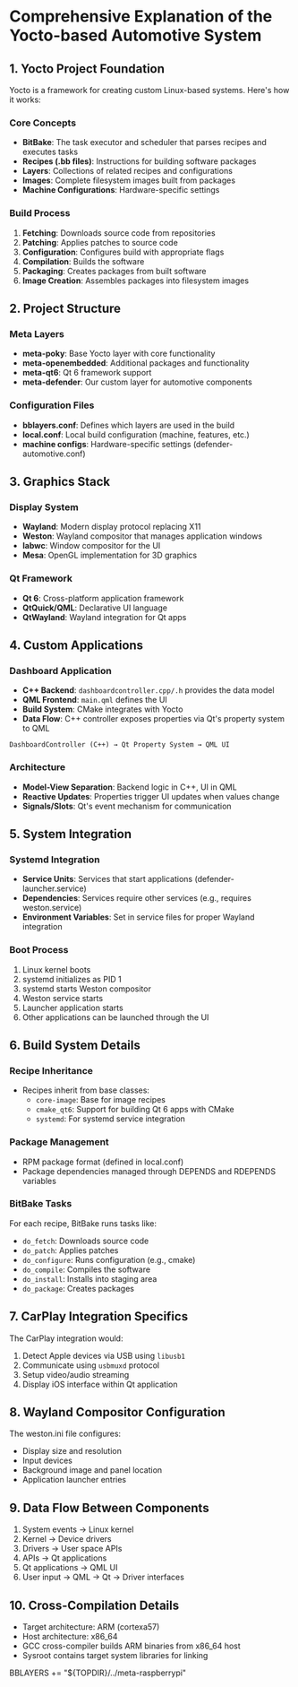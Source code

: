 # Comprehensive Explanation of the Yocto-based Automotive System

## 1. Yocto Project Foundation

Yocto is a framework for creating custom Linux-based systems. Here's how it works:

### Core Concepts
- **BitBake**: The task executor and scheduler that parses recipes and executes tasks
- **Recipes (.bb files)**: Instructions for building software packages
- **Layers**: Collections of related recipes and configurations
- **Images**: Complete filesystem images built from packages
- **Machine Configurations**: Hardware-specific settings

### Build Process
1. **Fetching**: Downloads source code from repositories
2. **Patching**: Applies patches to source code
3. **Configuration**: Configures build with appropriate flags
4. **Compilation**: Builds the software
5. **Packaging**: Creates packages from built software
6. **Image Creation**: Assembles packages into filesystem images

## 2. Project Structure

### Meta Layers
- **meta-poky**: Base Yocto layer with core functionality
- **meta-openembedded**: Additional packages and functionality
- **meta-qt6**: Qt 6 framework support
- **meta-defender**: Our custom layer for automotive components

### Configuration Files
- **bblayers.conf**: Defines which layers are used in the build
- **local.conf**: Local build configuration (machine, features, etc.)
- **machine configs**: Hardware-specific settings (defender-automotive.conf)

## 3. Graphics Stack

### Display System
- **Wayland**: Modern display protocol replacing X11
- **Weston**: Wayland compositor that manages application windows
- **labwc**: Window compositor for the UI
- **Mesa**: OpenGL implementation for 3D graphics

### Qt Framework
- **Qt 6**: Cross-platform application framework
- **QtQuick/QML**: Declarative UI language
- **QtWayland**: Wayland integration for Qt apps

## 4. Custom Applications

### Dashboard Application
- **C++ Backend**: `dashboardcontroller.cpp/.h` provides the data model
- **QML Frontend**: `main.qml` defines the UI
- **Build System**: CMake integrates with Yocto
- **Data Flow**: C++ controller exposes properties via Qt's property system to QML

```
DashboardController (C++) → Qt Property System → QML UI
```

### Architecture
- **Model-View Separation**: Backend logic in C++, UI in QML
- **Reactive Updates**: Properties trigger UI updates when values change
- **Signals/Slots**: Qt's event mechanism for communication

## 5. System Integration

### Systemd Integration
- **Service Units**: Services that start applications (defender-launcher.service)
- **Dependencies**: Services require other services (e.g., requires weston.service)
- **Environment Variables**: Set in service files for proper Wayland integration

### Boot Process
1. Linux kernel boots
2. systemd initializes as PID 1
3. systemd starts Weston compositor
4. Weston service starts
5. Launcher application starts
6. Other applications can be launched through the UI

## 6. Build System Details

### Recipe Inheritance
- Recipes inherit from base classes:
  - `core-image`: Base for image recipes
  - `cmake_qt6`: Support for building Qt 6 apps with CMake
  - `systemd`: For systemd service integration

### Package Management
- RPM package format (defined in local.conf)
- Package dependencies managed through DEPENDS and RDEPENDS variables

### BitBake Tasks
For each recipe, BitBake runs tasks like:
- `do_fetch`: Downloads source code
- `do_patch`: Applies patches
- `do_configure`: Runs configuration (e.g., cmake)
- `do_compile`: Compiles the software
- `do_install`: Installs into staging area
- `do_package`: Creates packages

## 7. CarPlay Integration Specifics

The CarPlay integration would:
1. Detect Apple devices via USB using `libusb1`
2. Communicate using `usbmuxd` protocol
3. Setup video/audio streaming
4. Display iOS interface within Qt application

## 8. Wayland Compositor Configuration

The weston.ini file configures:
- Display size and resolution
- Input devices
- Background image and panel location
- Application launcher entries

## 9. Data Flow Between Components

1. System events → Linux kernel
2. Kernel → Device drivers
3. Drivers → User space APIs
4. APIs → Qt applications
5. Qt applications → QML UI
6. User input → QML → Qt → Driver interfaces

## 10. Cross-Compilation Details

- Target architecture: ARM (cortexa57)
- Host architecture: x86_64
- GCC cross-compiler builds ARM binaries from x86_64 host
- Sysroot contains target system libraries for linking

BBLAYERS += "${TOPDIR}/../meta-raspberrypi"
